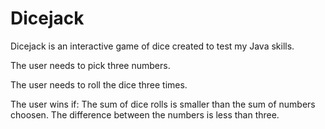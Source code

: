 # Dicejack
Dicejack is an interactive game of dice created to test my Java skills.

The user needs to pick three numbers.

The user needs to roll the dice three times.

The user wins if:
    The sum of dice rolls is smaller than the sum of numbers choosen.
    The difference between the numbers is less than three.